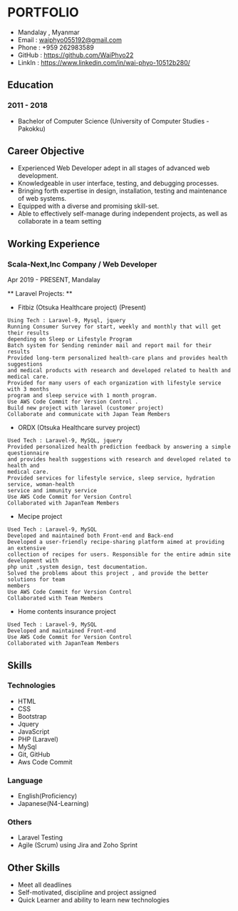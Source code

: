 # PORTFOLIO
- Mandalay , Myanmar
- Email     : waiphyo055192@gmail.com
- Phone     : +959 262983589
- GitHub    : https://github.com/WaiPhyo22
- LinkIn    : https://www.linkedin.com/in/wai-phyo-10512b280/

## Education
### 2011 - 2018
- Bachelor of Computer Science  (University of Computer Studies - Pakokku)

## Career Objective
- Experienced Web Developer adept in all stages of advanced web development.
- Knowledgeable in user interface, testing, and debugging processes.
- Bringing forth expertise in design, installation, testing and maintenance of web systems.
- Equipped with a diverse and promising skill-set.
- Able to effectively self-manage during independent projects, as well as collaborate in a team setting

## Working Experience
### Scala-Next,Inc Company / Web Developer
Apr 2019 - PRESENT,  Mandalay

** Laravel Projects: **
- Fitbiz (Otsuka Healthcare project) (Present)
```
Using Tech : Laravel-9, Mysql, jquery
Running Consumer Survey for start, weekly and monthly that will get their results
depending on Sleep or Lifestyle Program 
Batch system for Sending reminder mail and report mail for their results 
Provided long-term personalized health-care plans and provides health suggestions
and medical products with research and developed related to health and medical care.
Provided for many users of each organization with lifestyle service with 3 months
program and sleep service with 1 month program.
Use AWS Code Commit for Version Control .
Build new project with laravel (customer project) 
Collaborate and communicate with Japan Team Members
```

- ORDX (Otsuka Healthcare survey project)
```
Used Tech : Laravel-9, MySQL, jquery
Provided personalized health prediction feedback by answering a simple questionnaire
and provides health suggestions with research and developed related to health and
medical care. 
Provided services for lifestyle service, sleep service, hydration service, woman-health
service and immunity service
Use AWS Code Commit for Version Control
Collaborated with JapanTeam Members
```

- Mecipe project
```
Used Tech : Laravel-9, MySQL
Developed and maintained both Front-end and Back-end
Developed a user-friendly recipe-sharing platform aimed at providing an extensive
collection of recipes for users. Responsible for the entire admin site development with  
php unit ,system design, test documentation.
Solved the problems about this project , and provide the better solutions for team
members
Use AWS Code Commit for Version Control
Collaborated with Team Members
```

- Home contents insurance project
```
Used Tech : Laravel-9, MySQL
Developed and maintained Front-end
Use AWS Code Commit for Version Control
Collaborated with JapanTeam Members
```

## Skills
### Technologies
- HTML
- CSS
- Bootstrap
- Jquery
- JavaScript
- PHP (Laravel)
- MySql
- Git, GitHub
- Aws Code Commit

### Language
- English(Proficiency)
- Japanese(N4-Learning)

### Others
- Laravel Testing
- Agile (Scrum) using Jira and Zoho Sprint

## Other Skills
- Meet all deadlines
- Self-motivated, discipline and project assigned
- Quick Learner and ability to learn new technologies